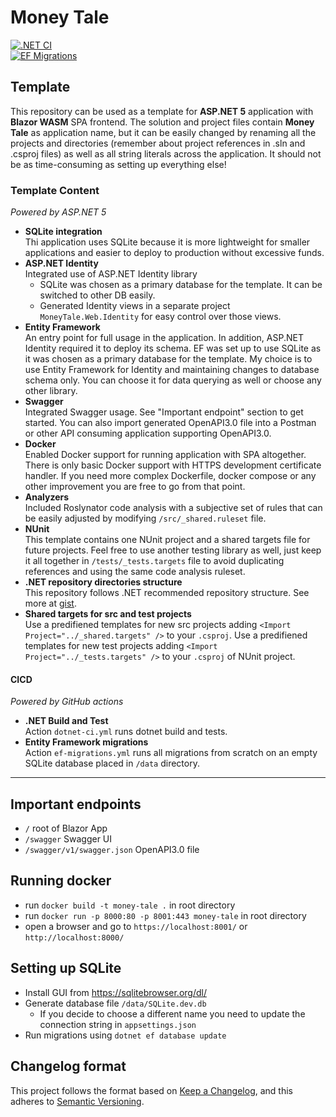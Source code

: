 # Money Tale

[![.NET CI](https://github.com/AyronK/asp-net-blazor-wasm-identity-sqlite-template/actions/workflows/dotnet-ci.yml/badge.svg?branch=main)](https://github.com/AyronK/asp-net-blazor-wasm-identity-sqlite-template/actions/workflows/dotnet-ci.yml)  
[![EF Migrations](https://github.com/AyronK/asp-net-blazor-wasm-identity-sqlite-template/actions/workflows/ef-migrations.yml/badge.svg?branch=main)](https://github.com/AyronK/asp-net-blazor-wasm-identity-sqlite-template/actions/workflows/ef-migrations.yml)

## Template
This repository can be used as a template for **ASP.NET 5** application with **Blazor WASM** SPA frontend. The solution and project files contain **Money Tale** as application name, but it can be easily changed by renaming all the projects and directories (remember about project references in .sln and .csproj files) as well as all string literals across the application. It should not be as time-consuming as setting up everything else!

### Template Content
_Powered by ASP.NET 5_  
   - **SQLite integration**  
     Thi application uses SQLite because it is more lightweight for smaller applications and easier to deploy to production without excessive funds.  
   - **ASP.NET Identity**  
     Integrated use of ASP.NET Identity library  
        - SQLite was chosen as a primary database for the template. It can be switched to other DB easily.  
        - Generated Identity views in a separate project `MoneyTale.Web.Identity` for easy control over those views.  
   - **Entity Framework**  
     An entry point for full usage in the application. In addition, ASP.NET Identity required it to deploy its schema. EF was set up to use SQLite as it was chosen as a primary database for the template. My choice is to use Entity Framework for Identity and maintaining changes to database schema only. You can choose it for data querying as well or choose any other library.  
   - **Swagger**  
     Integrated Swagger usage. See "Important endpoint" section to get started. You can also import generated OpenAPI3.0 file into a Postman or other API consuming application supporting OpenAPI3.0.
   - **Docker**  
     Enabled Docker support for running application with SPA altogether. There is only basic Docker support with HTTPS development certificate handler. If you need more complex Dockerfile, docker compose or any other improvement you are free to go from that point.  
   - **Analyzers**  
     Included Roslynator code analysis with a subjective set of rules that can be easily adjusted by modifying `/src/_shared.ruleset` file.  
   - **NUnit**  
     This template contains one NUnit project and a shared targets file for future projects. Feel free to use another testing library as well, just keep it all together in `/tests/_tests.targets` file to avoid duplicating references and using the same code analysis ruleset.  
   - **.NET repository directories structure**  
     This repository follows .NET recommended repository structure. See more at [gist](https://gist.github.com/davidfowl/ed7564297c61fe9ab814).  
   - **Shared targets for src and test projects**  
     Use a predifiened templates for new src projects adding `<Import Project="../_shared.targets" />` to your `.csproj`.
     Use a predifiened templates for new test projects adding `<Import Project="../_tests.targets" />` to your `.csproj` of NUnit project.   
     
#### CICD
_Powered by GitHub actions_  
   - **.NET Build and Test**  
     Action `dotnet-ci.yml` runs dotnet build and tests.  
   - **Entity Framework migrations**  
     Action `ef-migrations.yml` runs all migrations from scratch on an empty SQLite database placed in `/data` directory.  

_____

## Important endpoints  
- `/` root of Blazor App
- `/swagger` Swagger UI
- `/swagger/v1/swagger.json` OpenAPI3.0 file

## Running docker  
- run `docker build -t money-tale .` in root directory
- run `docker run -p 8000:80 -p 8001:443 money-tale` in root directory
- open a browser and go to `https://localhost:8001/` or `http://localhost:8000/`

## Setting up SQLite  
- Install GUI from https://sqlitebrowser.org/dl/
- Generate database file `/data/SQLite.dev.db`
  - If you decide to choose a different name you need to update the connection string in `appsettings.json`
- Run migrations using `dotnet ef database update`

## Changelog format
This project follows the format based on [Keep a Changelog](https://keepachangelog.com/en/1.0.0/),
and this adheres to [Semantic Versioning](https://semver.org/spec/v2.0.0.html).
